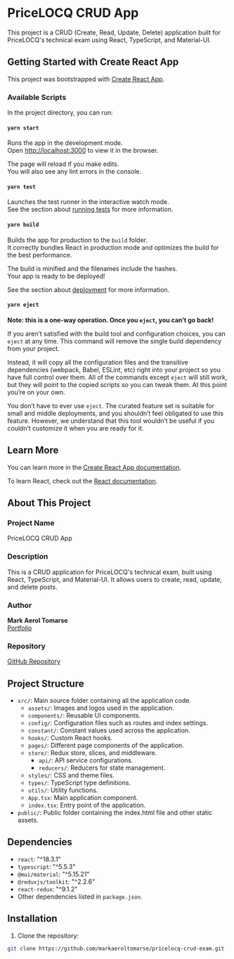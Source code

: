 # PriceLOCQ CRUD App

This project is a CRUD (Create, Read, Update, Delete) application built for PriceLOCQ's technical exam using React, TypeScript, and Material-UI.

## Getting Started with Create React App

This project was bootstrapped with [Create React App](https://github.com/facebook/create-react-app).

### Available Scripts

In the project directory, you can run:

#### `yarn start`

Runs the app in the development mode.\
Open [http://localhost:3000](http://localhost:3000) to view it in the browser.

The page will reload if you make edits.\
You will also see any lint errors in the console.

#### `yarn test`

Launches the test runner in the interactive watch mode.\
See the section about [running tests](https://facebook.github.io/create-react-app/docs/running-tests) for more information.

#### `yarn build`

Builds the app for production to the `build` folder.\
It correctly bundles React in production mode and optimizes the build for the best performance.

The build is minified and the filenames include the hashes.\
Your app is ready to be deployed!

See the section about [deployment](https://facebook.github.io/create-react-app/docs/deployment) for more information.

#### `yarn eject`

**Note: this is a one-way operation. Once you `eject`, you can’t go back!**

If you aren’t satisfied with the build tool and configuration choices, you can `eject` at any time. This command will remove the single build dependency from your project.

Instead, it will copy all the configuration files and the transitive dependencies (webpack, Babel, ESLint, etc) right into your project so you have full control over them. All of the commands except `eject` will still work, but they will point to the copied scripts so you can tweak them. At this point you’re on your own.

You don’t have to ever use `eject`. The curated feature set is suitable for small and middle deployments, and you shouldn’t feel obligated to use this feature. However, we understand that this tool wouldn’t be useful if you couldn’t customize it when you are ready for it.

## Learn More

You can learn more in the [Create React App documentation](https://facebook.github.io/create-react-app/docs/getting-started).

To learn React, check out the [React documentation](https://reactjs.org/).

## About This Project

### Project Name

PriceLOCQ CRUD App

### Description

This is a CRUD application for PriceLOCQ's technical exam, built using React, TypeScript, and Material-UI. It allows users to create, read, update, and delete posts.

### Author

**Mark Aerol Tomarse**  
[Portfolio](https://next-portolio-two.vercel.app/?sview=0)

### Repository

[GitHub Repository](https://github.com/markaeroltomarse/pricelocq-crud-exam)

## Project Structure

- `src/`: Main source folder containing all the application code.
  - `assets/`: Images and logos used in the application.
  - `components/`: Reusable UI components.
  - `config/`: Configuration files such as routes and index settings.
  - `constant/`: Constant values used across the application.
  - `hooks/`: Custom React hooks.
  - `pages/`: Different page components of the application.
  - `store/`: Redux store, slices, and middleware.
    - `api/`: API service configurations.
    - `reducers/`: Reducers for state management.
  - `styles/`: CSS and theme files.
  - `types/`: TypeScript type definitions.
  - `utils/`: Utility functions.
  - `App.tsx`: Main application component.
  - `index.tsx`: Entry point of the application.
- `public/`: Public folder containing the index.html file and other static assets.

## Dependencies

- `react`: "^18.3.1"
- `typescript`: "^5.5.3"
- `@mui/material`: "^5.15.21"
- `@reduxjs/toolkit`: "^2.2.6"
- `react-redux`: "^9.1.2"
- Other dependencies listed in `package.json`.

## Installation

1. Clone the repository:

```sh
git clone https://github.com/markaeroltomarse/pricelocq-crud-exam.git
```

